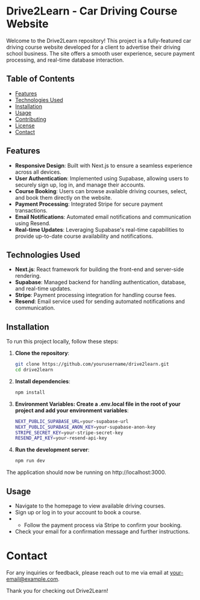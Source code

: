 # Drive2Learn - Car Driving Course Website

Welcome to the Drive2Learn repository! This project is a fully-featured car driving course website developed for a client to advertise their driving school business. The site offers a smooth user experience, secure payment processing, and real-time database interaction.

## Table of Contents

- [Features](#features)
- [Technologies Used](#technologies-used)
- [Installation](#installation)
- [Usage](#usage)
- [Contributing](#contributing)
- [License](#license)
- [Contact](#contact)

## Features

- **Responsive Design**: Built with Next.js to ensure a seamless experience across all devices.
- **User Authentication**: Implemented using Supabase, allowing users to securely sign up, log in, and manage their accounts.
- **Course Booking**: Users can browse available driving courses, select, and book them directly on the website.
- **Payment Processing**: Integrated Stripe for secure payment transactions.
- **Email Notifications**: Automated email notifications and communication using Resend.
- **Real-time Updates**: Leveraging Supabase's real-time capabilities to provide up-to-date course availability and notifications.

## Technologies Used

- **Next.js**: React framework for building the front-end and server-side rendering.
- **Supabase**: Managed backend for handling authentication, database, and real-time updates.
- **Stripe**: Payment processing integration for handling course fees.
- **Resend**: Email service used for sending automated notifications and communication.

## Installation

To run this project locally, follow these steps:

1. **Clone the repository**:
   ```bash
   git clone https://github.com/yourusername/drive2learn.git
   cd drive2learn
   ```

2. **Install dependencies**:
   ```bash
   npm install
   ```

3. **Environment Variables: Create a .env.local file in the root of your project and add your environment variables**:
   ```bash
   NEXT_PUBLIC_SUPABASE_URL=your-supabase-url
   NEXT_PUBLIC_SUPABASE_ANON_KEY=your-supabase-anon-key
   STRIPE_SECRET_KEY=your-stripe-secret-key
   RESEND_API_KEY=your-resend-api-key
   ```

4. **Run the development server**:
   ```bash
   npm run dev
   ```

The application should now be running on http://localhost:3000.

## Usage
- Navigate to the homepage to view available driving courses.
- Sign up or log in to your account to book a course.
- - Follow the payment process via Stripe to confirm your booking.
- Check your email for a confirmation message and further instructions.

# Contact

For any inquiries or feedback, please reach out to me via email at your-email@example.com.

Thank you for checking out Drive2Learn!
